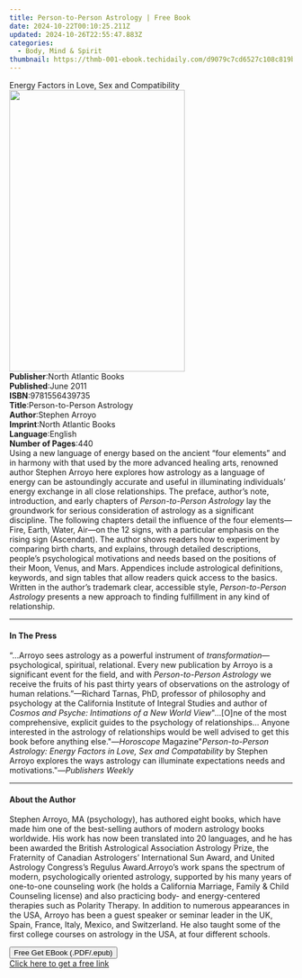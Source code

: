 ```yaml
---
title: Person-to-Person Astrology | Free Book
date: 2024-10-22T00:10:25.211Z
updated: 2024-10-26T22:55:47.883Z
categories:
  - Body, Mind & Spirit
thumbnail: https://thmb-001-ebook.techidaily.com/d9079c7cd6527c108c819b38da80877820df2ea7502ee377c1b7c13f8dfa85a4.jpg
---
```

<main id="book-container">
  <div class="flex flex-col">
    <div class="book-brief flex-1 py-6 px-4 sm:p-6 md:py-10 md:px-8">
      <!-- brief-->
      <div class="book-brief-main">
        Energy Factors in Love, Sex and Compatibility
      </div>
    </div>
    <div
      class="book-meta-info flex-1 grid gap-4 col-start-1 col-end-3 row-start-1 sm:mb-6 sm:grid-cols-4 lg:gap-6 lg:col-start-2 lg:row-end-6 lg:row-span-6 lg:mb-0"
    >
      <div
        class="book-meta-info-left place-content-center mt-4 p-4 text-sm leading-6 col-start-2 col-span-2 dark:text-slate-400"
      >
        <img
          class="w-full h-500 object-cover rounded-lg sm:h-255 sm:col-span-2 lg:col-span-full"
          src="https://img-001-ebook.techidaily.com/ee46973475621b794a852058d6932a5fd72c3299199eafc9fc6a9c2b824688a6.jpg"
          alt=""
          width="312"
          height="500"
        />
      </div>
      <div
        class="book-meta-info-right mt-2 col-start-1 row-start-2 col-span-3 self-center"
      >
        <!-- meta data  -->
        <div class="flex flex-col px-4 md:px-8">
          <div class="flex-1">
            <strong>Publisher</strong>:<span class="px-2"
              >North Atlantic Books</span
            >
          </div>
          <div class="flex-1">
            <strong>Published</strong>:<span class="px-2">June 2011</span>
          </div>
          <div class="flex-1">
            <strong>ISBN</strong>:<span class="px-2">9781556439735</span>
          </div>
          <div class="flex-1">
            <strong>Title</strong>:<span class="px-2"
              >Person-to-Person Astrology</span
            >
          </div>
          <div class="flex-1">
            <strong>Author</strong>:<span class="px-2">Stephen Arroyo</span>
          </div>
          <div class="flex-1">
            <strong>Imprint</strong>:<span class="px-2"
              >North Atlantic Books</span
            >
          </div>
          <div class="flex-1">
            <strong>Language</strong>:<span class="px-2">English</span>
          </div>
          <div class="flex-1">
            <strong>Number of Pages</strong>:<span class="px-2">440</span>
          </div>
        </div>
      </div>
    </div>
    <div class="book-description flex-1 py-6 px-4 sm:p-6 md:py-10 md:px-8">
      <div class="book-description-main">
        <div accordion-content="" id="description">
          Using a new language of energy based on the ancient “four elements”
          and in harmony with that used by the more advanced healing arts,
          renowned author Stephen Arroyo here explores how astrology as a
          language of energy can be astoundingly accurate and useful in
          illuminating individuals’ energy exchange in all close relationships.
          The preface, author’s note, introduction, and early chapters of
          <i>Person-to-Person Astrology </i>lay the groundwork for serious
          consideration of astrology as a significant discipline. The following
          chapters detail the influence of the four elements—Fire, Earth, Water,
          Air—on the 12 signs, with a particular emphasis on the rising sign
          (Ascendant). The author shows readers how to experiment by comparing
          birth charts, and explains, through detailed descriptions, people’s
          psychological motivations and needs based on the positions of their
          Moon, Venus, and Mars. Appendices include astrological definitions,
          keywords, and sign tables that allow readers quick access to the
          basics. Written in the author’s trademark clear, accessible style,
          <i>Person-to-Person Astrology </i>presents a new approach to finding
          fulfillment in any kind of relationship.
        </div>
      </div>
    </div>
    <div class="book-excerpts flex-1 py-6 px-4 sm:p-6 md:py-10 md:px-8">
      <!-- excerpts-->
      <div class="book-excerpts-main">
        <hr />
        <h4 class="placeholder placeholder-heading">
          <span>In The Press</span>
        </h4>
        <p>
          “…Arroyo sees astrology as a powerful instrument of
          <i>transformation</i>—psychological, spiritual, relational. Every new
          publication by Arroyo is a significant event for the field, and with
          <i>Person-to-Person</i> <i>Astrology</i> we receive the fruits of his
          past thirty years of observations on the astrology of human
          relations.”—Richard Tarnas, PhD, professor of philosophy and
          psychology at the California Institute of Integral Studies and author
          of <i>Cosmos and Psyche: Intimations of a New World View</i>"...[O]ne
          of the most comprehensive, explicit guides to the psychology of
          relationships... Anyone interested in the astrology of relationships
          would be well advised to get this book before anything else."—<i
            >Horoscope</i
          >
          Magazine"<i
            >Person-to-Person Astrology: Energy Factors in Love, Sex and
            Compatability</i
          >
          by Stephen Arroyo explores the ways astrology can illuminate
          expectations needs and motivations."—<i>Publishers Weekly</i>
        </p>
      </div>
    </div>
    <div class="book-about-author flex-1 py-6 px-4 sm:p-6 md:py-10 md:px-8">
      <!-- about author-->
      <div class="book-main-author-main">
        <hr />
        <h4 class="placeholder placeholder-heading">
          <span>About the Author</span>
        </h4>
        <p>
          Stephen Arroyo, MA (psychology), has authored eight books, which have
          made him one of the best-selling authors of modern astrology books
          worldwide. His work has now been translated into 20 languages, and he
          has been awarded the British Astrological Association Astrology Prize,
          the Fraternity of Canadian Astrologers’ International Sun Award, and
          United Astrology Congress’s Regulus Award.Arroyo’s work spans the
          spectrum of modern, psychologically oriented astrology, supported by
          his many years of one-to-one counseling work (he holds a California
          Marriage, Family &amp; Child Counseling license) and also practicing
          body- and energy-centered therapies such as Polarity Therapy. In
          addition to numerous appearances in the USA, Arroyo has been a guest
          speaker or seminar leader in the UK, Spain, France, Italy, Mexico, and
          Switzerland. He also taught some of the first college courses on
          astrology in the USA, at four different schools.
        </p>
      </div>
    </div>
    <div class="book-free-get flex-1 py-6 px-4 sm:p-6 md:py-10 md:px-8">
      <button
        id="btn-free-get"
        class="bg-blue-500 hover:bg-blue-700 text-white font-bold py-2 px-4 rounded"
      >
        Free Get EBook (.PDF/.epub)
      </button>
      <div id="countdown-display" class="px-2 text-lg mt-2"></div>
      <a
        id="free-link"
        class="hidden bg-blue-500 hover:bg-blue-700 text-white font-bold py-2 px-4 rounded"
        href="https://www.ebooks.com/en-us/book/683804/person-to-person-astrology/stephen-arroyo/"
        target="_blank"
        >Click here to get a free link</a
      >
    </div>
    <script>
      let countdownTime = 0;
      let countdownInterval = null;
      document
        .getElementById('btn-free-get')
        .addEventListener('click', startCountdown);
      function startCountdown() {
        countdownTime = new Date().getTime() + 60000 * 3;
        countdownInterval = setInterval(updateCountdown, 1000);
        document.getElementById('btn-free-get').disabled = true;
        document
          .getElementById('btn-free-get')
          .classList.add('bg-gray-500', 'cursor-not-allowed');
      }
      function updateCountdown() {
        let currentTime = new Date().getTime();
        let timeLeft = countdownTime - currentTime;
        let secondsLeft = Math.floor(timeLeft / 1000);
        document.getElementById('countdown-display').innerHTML =
          `Remaining time: ${secondsLeft} seconds.`;
        if (secondsLeft <= 0) {
          clearInterval(countdownInterval);
          document.getElementById('btn-free-get').classList.add('hidden');
          document.getElementById('free-link').classList.remove('hidden');
          document.getElementById('countdown-display').innerHTML = '';
        }
      }
    </script>
  </div>
</main>

<ins class="adsbygoogle"
      style="display:block"
      data-ad-client="ca-pub-7571918770474297"
      data-ad-slot="8358498916"
      data-ad-format="auto"
      data-full-width-responsive="true"></ins>
    
